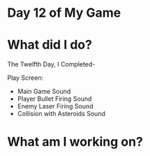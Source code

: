 # Day 12 of My Game

# What did I do?

The Twelfth Day, I Completed-

Play Screen:

* Main Game Sound
* Player Bullet Firing Sound
* Enemy Laser Firing Sound
* Collision with Asteroids Sound

# What am I working on? 


